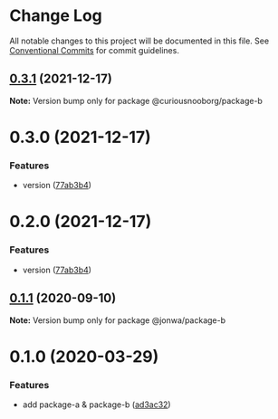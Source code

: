 # Change Log

All notable changes to this project will be documented in this file.
See [Conventional Commits](https://conventionalcommits.org) for commit guidelines.

## [0.3.1](https://github.com/jonwa/lerna-release-workflow/compare/v0.3.0...v0.3.1) (2021-12-17)

**Note:** Version bump only for package @curiousnooborg/package-b





# 0.3.0 (2021-12-17)


### Features

* version ([77ab3b4](https://github.com/jonwa/lerna-release-workflow/commit/77ab3b433d0da2d2747534e5fe13a0b633133297))





# 0.2.0 (2021-12-17)


### Features

* version ([77ab3b4](https://github.com/jonwa/lerna-release-workflow/commit/77ab3b433d0da2d2747534e5fe13a0b633133297))





## [0.1.1](https://github.com/jonwa/lerna-release-workflow/compare/@jonwa/package-b@0.1.0...@jonwa/package-b@0.1.1) (2020-09-10)

**Note:** Version bump only for package @jonwa/package-b





# 0.1.0 (2020-03-29)


### Features

* add package-a & package-b ([ad3ac32](https://github.com/jonwa/lerna-release-workflow/commit/ad3ac32b960f58ca7618a3d08a28295a4fabcccb))
